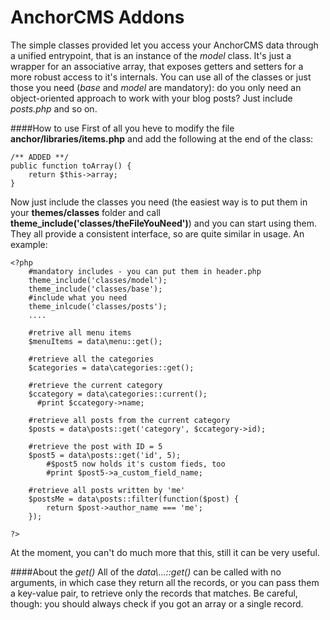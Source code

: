 AnchorCMS Addons
=========

The simple classes provided let you access your AnchorCMS data through a unified entrypoint, that is an instance of the *model* class. It's just a wrapper for an associative array, that exposes getters and setters for a more robust access to it's internals. 
You can use all of the classes or just those you need (*base* and *model* are mandatory): do you only need an object-oriented approach to work with your blog posts? Just include *posts.php* and so on.

####How to use
First of all you heve to modify the file **anchor/libraries/items.php** and add the following at the end of the class:
    
    /** ADDED **/
    public function toArray() {
        return $this->array;
    }
    
Now just include the classes you need (the easiest way is to put them in your **themes/classes** folder and call **theme_include('classes/theFileYouNeed')**) and you can start using them. They all provide a consistent interface, so are quite similar in usage. An example:

    <?php
        #mandatory includes - you can put them in header.php
        theme_include('classes/model');
        theme_include('classes/base');
        #include what you need
        theme_inlcude('classes/posts');
        ....
        
        #retrive all menu items
        $menuItems = data\menu::get();
        
        #retrieve all the categories
        $categories = data\categories::get();
        
        #retrieve the current category
        $ccategory = data\categories::current();
          #print $ccategory->name;
        
        #retrieve all posts from the current category
        $posts = data\posts::get('category', $ccategory->id);
        
        #retrieve the post with ID = 5
        $post5 = data\posts::get('id', 5);
            #$post5 now holds it's custom fieds, too
            #print $post5->a_custom_field_name;
            
        #retrieve all posts written by 'me'
        $postsMe = data\posts::filter(function($post) {
            return $post->author_name === 'me';
        });
        
    ?>
    
At the moment, you can't do much more that this, still it can be very useful.

####About the *get()*
All of the *data\\...::get()* can be called with no arguments, in which case they return all the records, or you can pass them a key-value pair, to retrieve only the records that matches. Be careful, though: you should always check if you got an array or a single record.
        


